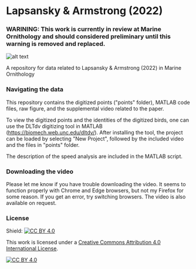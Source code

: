 # Lapsansky & Armstrong (2022)


### WARINING: This work is currently in review at Marine Ornithology and should considered preliminary until this warning is removed and replaced.



![alt text](https://github.com/alapsansky/Lapsansky_Armstrong_2022/blob/main/LapsanskyArmstrong2022_Figure1.png)



A repository for data related to Lapsansky & Armstrong (2022) in Marine Ornithology




### Navigating the data


This repository contains the digitized points ("points" folder), MATLAB code files, raw figure, and the supplemental video related to the paper. 


To view the digitized points and the identities of the digitized birds, one can use the DLTdv digitizing tool in MATLAB  (https://biomech.web.unc.edu/dltdv/). After installing the tool, the project can be loaded by selecting "New Project", followed by the included video and the files in "points" folder.


The description of the speed analysis are included in the MATLAB script.


### Downloading the video


Please let me know if you have trouble downloading the video. It seems to function properly with Chrome and Edge browsers, but not my Firefox for some reason. If you get an error, try switching browsers. The video is also available on request.




### License



Shield: [![CC BY 4.0][cc-by-shield]][cc-by]

This work is licensed under a [Creative Commons Attribution 4.0 International
License][cc-by].

[![CC BY 4.0][cc-by-image]][cc-by]

[cc-by]: http://creativecommons.org/licenses/by/4.0/
[cc-by-image]: https://i.creativecommons.org/l/by/4.0/88x31.png
[cc-by-shield]: https://img.shields.io/badge/License-CC%20BY%204.0-lightgrey.svg
